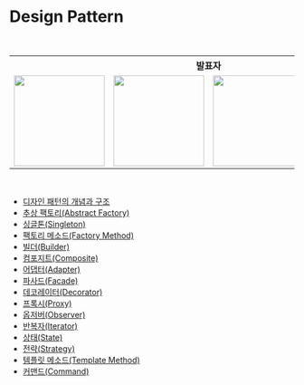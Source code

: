 # Design Pattern

<br>

<div align="center">
<table>
	<tr align="center">
		<th colspan="4"> 발표자 </th>
	</tr>
	<tr align="center">
		<td><img src="https://github.com/jihye-12.png" width="160"></td>
		<td><img src="https://github.com/minah13.png" width="160"></td>
    <td><img src="https://github.com/bohongu.png" width="160"></td>
    <td><img src="https://github.com/tkdalsgks.png" width="160"></td>
	</tr>
</table>
</div>

<br>

- [디자인 패턴의 개념과 구조](https://)
- [추상 팩토리(Abstract Factory)](https://)
- [싱글톤(Singleton)](https://)
- [팩토리 메소드(Factory Method)](https://)
- [빌더(Builder)](https://)
- [컴포지트(Composite)](https://)
- [어댑터(Adapter)](https://)
- [파사드(Facade)](https://)
- [데코레이터(Decorator)](https://)
- [프록시(Proxy)](https://)
- [옵저버(Observer)](https://)
- [반복자(Iterator)](https://)
- [상태(State)](https://)
- [전략(Strategy)](https://)
- [템플릿 메소드(Template Method)](https://)
- [커맨드(Command)](https://)

